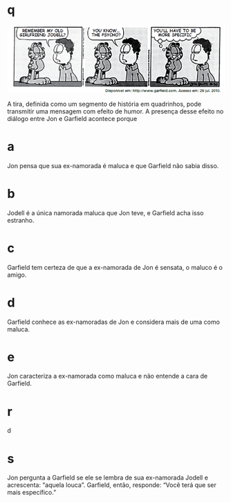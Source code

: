 # q
![](ded764fb-2af5-de17-aec5-410219c6a39a.png)

A tira, definida como um segmento de história em quadrinhos, pode transmitir uma mensagem com efeito de humor. A presença desse efeito no diálogo entre Jon e Garfield acontece porque

# a
Jon pensa que sua ex-namorada é maluca e que Garfield não sabia disso.

# b
Jodell é a única namorada maluca que Jon teve, e Garfield acha isso estranho.

# c
Garfield tem certeza de que a ex-namorada de Jon é sensata, o maluco é o amigo.

# d
Garfield conhece as ex-namoradas de Jon e considera mais de uma como maluca.

# e
Jon caracteriza a ex-namorada como maluca e não entende a cara de Garfield.

# r
d

# s
Jon pergunta a Garfield se ele se lembra de sua ex-namorada Jodell e acrescenta: “aquela louca”. Garfield, então, responde: “Você terá que ser mais específico.”

